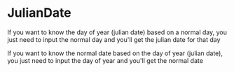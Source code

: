 # JulianDate


If you want to know the day of year (julian date) based on a normal day, you just need to input the normal day and you'll get the julian date for that day

If you want to know the normal date based on the day of year (julian date), you just need to input the day of year and you'll get the normal date
